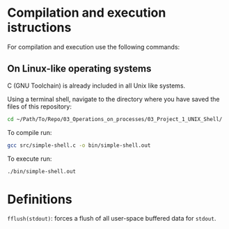  # Compilation and execution istructions
For compilation and execution use the following commands:

## On Linux-like operating systems
C (GNU Toolchain) is already included in all Unix like systems.

Using a terminal shell, navigate to the directory where you have saved the files of this repository:

```sh
cd ~/Path/To/Repo/03_Operations_on_processes/03_Project_1_UNIX_Shell/
```

To compile run:

```sh
gcc src/simple-shell.c -o bin/simple-shell.out
```

To execute run:

```sh
./bin/simple-shell.out
```

# Definitions

`fflush(stdout)`: forces a flush of all user-space buffered data for `stdout`.
